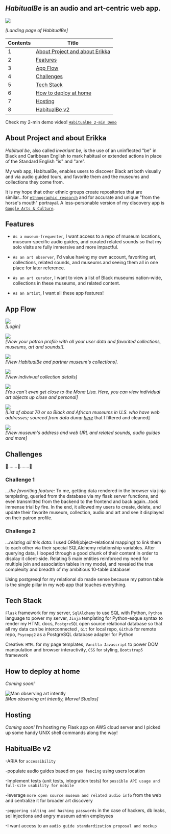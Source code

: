 
## ***HabitualBe*** is an audio and art-centric web app. ##

![](https://github.com/erikkaincolor/museum-app-hackbright-final/blob/main/readme-data/home-gif.gif)     

_[Landing page of HabitualBe]_


Contents  | Title
------------- | -------------
1  | [About Project and about Erikka](#about-project-and-about-erikka) 
2  | [Features](#features)
3  | [App Flow](#app-flow)
4  | [Challenges](#challenges)
5  | [Tech Stack](#tech-stack)
6  | [How to deploy at home](#how-to-deploy-at-home)
7  | [Hosting](#hosting)
8  | [HabitualBe v2](#habitualbe-v2) 

Check my 2-min demo video! [`HabitualBe 2-min Demo`](https://www.youtube.com/watch?v=DQJ86Dg0IM8 "HabitualBe 2-min Demo")

## About Project and about Erikka
*Habitual be*, also called *invariant be*, is the use of an uninflected "be" in Black and Caribbean English to mark habitual or extended actions in place of the Standard English "is" and "are". 

My web app, HabitualBe, enables users to discover Black art both visually and via audio guided tours, and favorite them and the museums and collections they come from. 

It is my hope that other ethnic groups create repositories that are similar...for [`ethnographic research`](https://anthropology.princeton.edu/undergraduate/what-ethnography
 "Princeton definiton") and for accurate and unique "from the horse's mouth" portrayal. A less-personable version of my discovery app is [`Google Arts & Culture`](https://artsandculture.google.com/partner "Google Arts & Culture").

## Features
- `As a museum-frequenter`, I want access to a repo of museum locations, museum-specific audio guides, and curated related sounds so that my solo visits are fully immersive and more impactful.

- `As an art observer`, I'd value having my own account, favoriting art, collections, related sounds, and museums and seeing them all in one place for later reference.

- `As an art curator`, I want to view a list of Black museums nation-wide, collections in these museums, and related content.

- `As an artist`, I want all these app features!

## App Flow

![](https://github.com/erikkaincolor/museum-app-hackbright-final/blob/main/readme-data/login-gif.gif)           
_[Login]_

![](https://github.com/erikkaincolor/museum-app-hackbright-final/blob/main/readme-data/profile-gif.gif)           
_[View your patron profile with all your user data and favorited collections, museums, art and sounds!]._

![](https://github.com/erikkaincolor/museum-app-hackbright-final/blob/main/readme-data/collection-gif.gif)           
_[View HabitualBe and partner museum's collections]._

![](https://github.com/erikkaincolor/museum-app-hackbright-final/blob/main/readme-data/collection-deets-gif.gif)           
_[View indivivual collection details]_

![](https://github.com/erikkaincolor/museum-app-hackbright-final/blob/main/readme-data/art-object-deets-gif.gif)           
_[You can't even get close to the Mona Lisa. Here, you can view individual art objects up close and personal]_

![](https://github.com/erikkaincolor/museum-app-hackbright-final/blob/main/readme-data/museums-gif.gif)           
_[List of about 70 or so Black and African museums in U.S. who have web addresses; sourced from data dump [here](https://www.imls.gov/research-evaluation/data-collection/museum-data-files] "Institute of Museum and Library Services")_ that I filtered and cleaned]

![](https://github.com/erikkaincolor/museum-app-hackbright-final/blob/main/readme-data/museum-deets-gif.gif)           
_[View museum's address and web URL and related sounds, audio guides and more]_


## Challenges
:space_invader:.......:space_invader:.......:space_invader:
### Challenge 1 ### 
*...the favoriting feature:*
To me, getting data rendered in the browser via jinja templating, queried from the database via my flask server functions, and even transmitted from the backend to the frontend and back again…took immense trial by fire. In the end, it allowed my users to create, delete, and update their favorite museum, collection, audio and art and see it displayed on their patron profile.

### Challenge 2 ### 
*...relating all this data:*
I used ORM(object–relational mapping) to link them to each other via their special SQLAlchemy relationship  variables. After querying data, I looped through a good chunk of their content in order to display it client-side. Relating 5 main entities reinforced my need for multiple join and association tables in my model, and revealed the true complexity and breadth of my ambitious 10-table database! 

Using postgresql for my relational db made sense because my patron table is the single pillar in my web app that touches everything.




## Tech Stack
`Flask` framework for my server, `SqlAlchemy` to use SQL with Python, `Python` language to power my server, `Jinja` templating for Python-esque syntax to render my HTML docs, `PostgreSQL` open source relational database so that all my data can be interconnected , `Git` for local repo, `Github` for remote repo, `Psycopg2` as a PostgreSQL database adapter for Python 

Creative: `HTML` for my page templates, `Vanilla Javascript` to power DOM manipulation and browser interactivity, `CSS` for styling, `Bootstrap5` framework


## How to deploy at home
*Coming soon!*

![Man observing art intently](https://github.com/erikkaincolor/museum-app-hackbright-final/blob/main/readme-data/md1.png "Title is optional")            
_[Man observing art intently, *Marvel Studios*]_


## Hosting
*Coming soon!* I’m hosting my Flask app on AWS cloud server and I picked up some handy UNIX shell commands along the way!


## HabitualBe v2
-ARIA for `accessibility`

-populate audio guides based on `geo fencing` using users location

-Implement tests (unit tests, integration tests) for `possible API usage and full-site usability for mobile`

-leverage `more open source museum and related audio info` from the web and centralize it for broader art discovery 

-`peppering salting and hashing passwords` in the case of hackers, db leaks, sql injections and angry museum admin employees 

-I want access to an `audio guide standardization proposal and mockup` 




